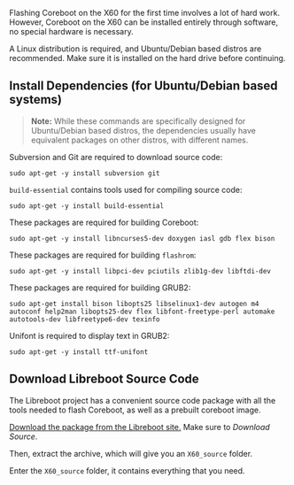 Flashing Coreboot on the X60 for the first time involves a lot of hard work. However, Coreboot on the X60 can be installed entirely through software, no special hardware is necessary.

A Linux distribution is required, and Ubuntu/Debian based distros are recommended. Make sure it is installed on the hard drive before continuing.

## Install Dependencies (for Ubuntu/Debian based systems)

> **Note:** While these commands are specifically designed for Ubuntu/Debian based distros, the dependencies usually have equivalent packages on other distros, with different names.

Subversion and Git are required to download source code:

    sudo apt-get -y install subversion git

`build-essential` contains tools used for compiling source code:

    sudo apt-get -y install build-essential

These packages are required for building Coreboot:

    sudo apt-get -y install libncurses5-dev doxygen iasl gdb flex bison

These packages are required for building `flashrom`:

    sudo apt-get -y install libpci-dev pciutils zlib1g-dev libftdi-dev

These packages are required for building GRUB2:

    sudo apt-get install bison libopts25 libselinux1-dev autogen m4 autoconf help2man libopts25-dev flex libfont-freetype-perl automake autotools-dev libfreetype6-dev texinfo

Unifont is required to display text in GRUB2:

    sudo apt-get -y install ttf-unifont 

## Download Libreboot Source Code

The Libreboot project has a convenient source code package with all the tools needed to flash Coreboot, as well as a prebuilt coreboot image.

[Download the package from the Libreboot site.](http://libreboot.org/#releases) Make sure to *Download Source*.

Then, extract the archive, which will give you an `X60_source` folder.

Enter the `X60_source` folder, it contains everything that you need.